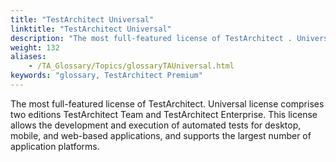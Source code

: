 ```yaml
--- 
title: "TestArchitect Universal"
linktitle: "TestArchitect Universal"
description: "The most full-featured license of TestArchitect . Universal license comprises two editions TestArchitect Team and TestArchitect Enterprise . This license allows the development and execution of ..."
weight: 132
aliases: 
    - /TA_Glossary/Topics/glossaryTAUniversal.html
keywords: "glossary, TestArchitect Premium"
---
```


The most full-featured license of TestArchitect. Universal license comprises two editions TestArchitect Team and TestArchitect Enterprise. This license allows the development and execution of automated tests for desktop, mobile, and web-based applications, and supports the largest number of application platforms.

